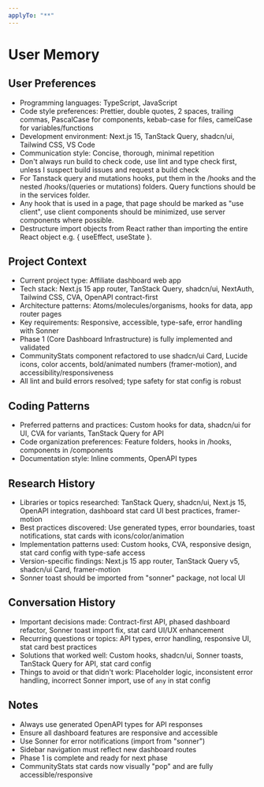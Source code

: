 ```yaml
---
applyTo: "**"
---
```


# User Memory

## User Preferences

- Programming languages: TypeScript, JavaScript
- Code style preferences: Prettier, double quotes, 2 spaces, trailing commas, PascalCase for components, kebab-case for files, camelCase for variables/functions
- Development environment: Next.js 15, TanStack Query, shadcn/ui, Tailwind CSS, VS Code
- Communication style: Concise, thorough, minimal repetition
- Don't always run build to check code, use lint and type check first, unless I suspect build issues and request a build check
- For Tanstack query and mutations hooks, put them in the /hooks and the nested /hooks/(queries or mutations) folders. Query functions should be in the services folder.
- Any hook that is used in a page, that page should be marked as "use client", use client components should be minimized, use server components where possible.
- Destructure import objects from React rather than importing the entire React object e.g. { useEffect, useState }.

## Project Context

- Current project type: Affiliate dashboard web app
- Tech stack: Next.js 15 app router, TanStack Query, shadcn/ui, NextAuth, Tailwind CSS, CVA, OpenAPI contract-first
- Architecture patterns: Atoms/molecules/organisms, hooks for data, app router pages
- Key requirements: Responsive, accessible, type-safe, error handling with Sonner
- Phase 1 (Core Dashboard Infrastructure) is fully implemented and validated
- CommunityStats component refactored to use shadcn/ui Card, Lucide icons, color accents, bold/animated numbers (framer-motion), and accessibility/responsiveness
- All lint and build errors resolved; type safety for stat config is robust

## Coding Patterns

- Preferred patterns and practices: Custom hooks for data, shadcn/ui for UI, CVA for variants, TanStack Query for API
- Code organization preferences: Feature folders, hooks in /hooks, components in /components
- Documentation style: Inline comments, OpenAPI types

## Research History

- Libraries or topics researched: TanStack Query, shadcn/ui, Next.js 15, OpenAPI integration, dashboard stat card UI best practices, framer-motion
- Best practices discovered: Use generated types, error boundaries, toast notifications, stat cards with icons/color/animation
- Implementation patterns used: Custom hooks, CVA, responsive design, stat card config with type-safe access
- Version-specific findings: Next.js 15 app router, TanStack Query v5, shadcn/ui Card, framer-motion
- Sonner toast should be imported from "sonner" package, not local UI

## Conversation History

- Important decisions made: Contract-first API, phased dashboard refactor, Sonner toast import fix, stat card UI/UX enhancement
- Recurring questions or topics: API types, error handling, responsive UI, stat card best practices
- Solutions that worked well: Custom hooks, shadcn/ui, Sonner toasts, TanStack Query for API, stat card config
- Things to avoid or that didn't work: Placeholder logic, inconsistent error handling, incorrect Sonner import, use of `any` in stat config

## Notes

- Always use generated OpenAPI types for API responses
- Ensure all dashboard features are responsive and accessible
- Use Sonner for error notifications (import from "sonner")
- Sidebar navigation must reflect new dashboard routes
- Phase 1 is complete and ready for next phase
- CommunityStats stat cards now visually "pop" and are fully accessible/responsive
